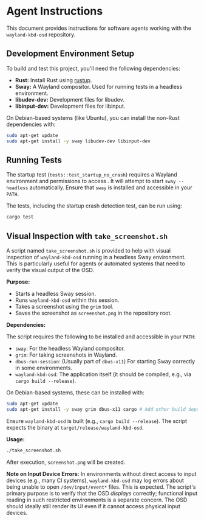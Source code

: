 # Agent Instructions

This document provides instructions for software agents working with the `wayland-kbd-osd` repository.

## Development Environment Setup

To build and test this project, you'll need the following dependencies:

*   **Rust:** Install Rust using [rustup](https://rustup.rs/).
*   **Sway:** A Wayland compositor. Used for running tests in a headless environment.
*   **libudev-dev:** Development files for libudev.
*   **libinput-dev:** Development files for libinput.

On Debian-based systems (like Ubuntu), you can install the non-Rust dependencies with:

```bash
sudo apt-get update
sudo apt-get install -y sway libudev-dev libinput-dev
```

## Running Tests

The startup test (`tests::test_startup_no_crash`) requires a Wayland environment and permissions to access . It will attempt to start `sway --headless` automatically. Ensure that `sway` is installed and accessible in your `PATH`.

The tests, including the startup crash detection test, can be run using:

```bash
cargo test
```

## Visual Inspection with `take_screenshot.sh`

A script named `take_screenshot.sh` is provided to help with visual inspection of `wayland-kbd-osd` running in a headless Sway environment. This is particularly useful for agents or automated systems that need to verify the visual output of the OSD.

**Purpose:**

*   Starts a headless Sway session.
*   Runs `wayland-kbd-osd` within this session.
*   Takes a screenshot using the `grim` tool.
*   Saves the screenshot as `screenshot.png` in the repository root.

**Dependencies:**

The script requires the following to be installed and accessible in your `PATH`:

*   `sway`: For the headless Wayland compositor.
*   `grim`: For taking screenshots in Wayland.
*   `dbus-run-session`: (Usually part of `dbus-x11`) For starting Sway correctly in some environments.
*   `wayland-kbd-osd`: The application itself (it should be compiled, e.g., via `cargo build --release`).

On Debian-based systems, these can be installed with:
```bash
sudo apt-get update
sudo apt-get install -y sway grim dbus-x11 cargo # Add other build deps for wayland-kbd-osd if not already listed
```
Ensure `wayland-kbd-osd` is built (e.g., `cargo build --release`). The script expects the binary at `target/release/wayland-kbd-osd`.

**Usage:**

```bash
./take_screenshot.sh
```

After execution, `screenshot.png` will be created.

**Note on Input Device Errors:**
In environments without direct access to input devices (e.g., many CI systems), `wayland-kbd-osd` may log errors about being unable to open `/dev/input/event*` files. This is expected. The script's primary purpose is to verify that the OSD *displays* correctly; functional input reading in such restricted environments is a separate concern. The OSD should ideally still render its UI even if it cannot access physical input devices.